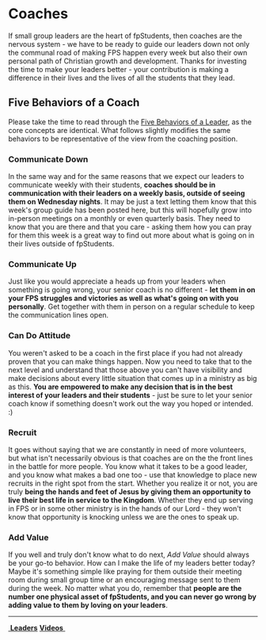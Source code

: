 # Coaches  
If small group leaders are the heart of fpStudents, then coaches are the nervous system - we have to be ready to guide our leaders down not only the communal road of making FPS happen every week but also their own personal path of Christian growth and development. Thanks for investing the time to make your leaders better - your contribution is making a difference in their lives and the lives of all the students that they lead.

## Five Behaviors of a Coach  
Please take the time to read through the [Five Behaviors of a Leader](leaders.md#five-behaviors-of-a-leader), as the core concepts are identical. What follows slightly modifies the same behaviors to be representative of the view from the coaching position.  

### Communicate Down  
In the same way and for the same reasons that we expect our leaders to communicate weekly with their students, **coaches should be in communication with their leaders on a weekly basis, outside of seeing them on Wednesday nights**. It may be just a text letting them know that this week's group guide has been posted here, but this will hopefully grow into in-person meetings on a monthly or even quarterly basis. They need to know that you are there and that you care - asking them how you can pray for them this week is a great way to find out more about what is going on in their lives outside of fpStudents.  

### Communicate Up  
Just like you would appreciate a heads up from your leaders when something is going wrong, your senior coach is no different - **let them in on your FPS struggles and victories as well as what's going on with you personally**. Get together with them in person on a regular schedule to keep the communication lines open.  

### Can Do Attitude  
You weren't asked to be a coach in the first place if you had not already proven that you can make things happen. Now you need to take that to the next level and understand that those above you can't have visibility and make decisions about every little situation that comes up in a ministry as big as this. **You are empowered to make any decision that is in the best interest of your leaders and their students** - just be sure to let your senior coach know if something doesn't work out the way you hoped or intended. :)

### Recruit  
It goes without saying that we are constantly in need of more volunteers, but what isn't necessarily obvious is that coaches are on the the front lines in the battle for more people. You know what it takes to be a good leader, and you know what makes a bad one too - use that knowledge to place new recruits in the right spot from the start. Whether you realize it or not, you are truly **being the hands and feet of Jesus by giving them an opportunity to live their best life in service to the Kingdom**. Whether they end up serving in FPS or in some other ministry is in the hands of our Lord - they won't know that opportunity is knocking unless we are the ones to speak up.  

### Add Value  
If you well and truly don't know what to do next, *Add Value* should always be your go-to behavior. How can I make the life of my leaders better today? Maybe it's something simple like praying for them outside their meeting room during small group time or an encouraging message sent to them during the week. No matter what you do, remember that **people are the number one physical asset of fpStudents, and you can never go wrong by adding value to them by loving on your leaders**.


<!--End of Markdown Content-->

<!--Bottom Page Nav Buttons-->
<hr>
<a class="btn btn-default btn-sm" href="/leaders" role="button"><i class="fa fa-arrow-left"></i>&nbsp;<b>Leaders</b></a>
<a class="btn btn-default btn-sm" href="/videos" role="button"><b>Videos</b>&nbsp;<i class="fa fa-arrow-right"></i></a>
